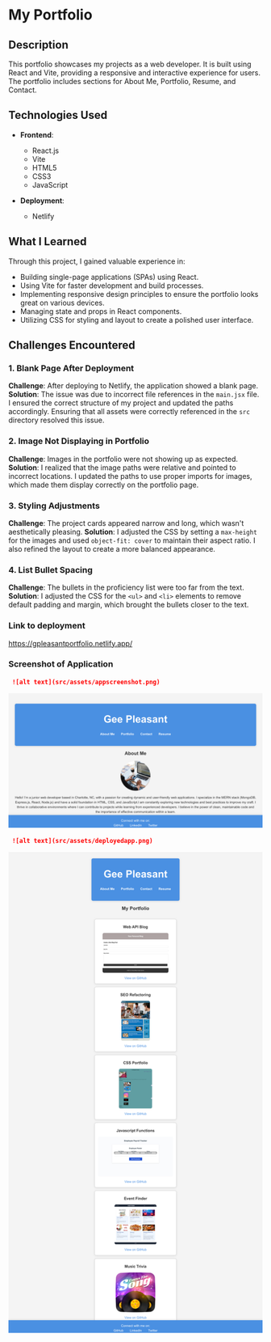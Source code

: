 # My Portfolio

## Description

This portfolio showcases my projects as a web developer. It is built using React and Vite, providing a responsive and interactive experience for users. The portfolio includes sections for About Me, Portfolio, Resume, and Contact.

## Technologies Used

- **Frontend**:
  - React.js
  - Vite
  - HTML5
  - CSS3
  - JavaScript
  
- **Deployment**:
  - Netlify

## What I Learned

Through this project, I gained valuable experience in:
- Building single-page applications (SPAs) using React.
- Using Vite for faster development and build processes.
- Implementing responsive design principles to ensure the portfolio looks great on various devices.
- Managing state and props in React components.
- Utilizing CSS for styling and layout to create a polished user interface.

## Challenges Encountered

### 1. Blank Page After Deployment
**Challenge**: After deploying to Netlify, the application showed a blank page.
**Solution**: The issue was due to incorrect file references in the `main.jsx` file. I ensured the correct structure of my project and updated the paths accordingly. Ensuring that all assets were correctly referenced in the `src` directory resolved this issue.

### 2. Image Not Displaying in Portfolio
**Challenge**: Images in the portfolio were not showing up as expected.
**Solution**: I realized that the image paths were relative and pointed to incorrect locations. I updated the paths to use proper imports for images, which made them display correctly on the portfolio page.

### 3. Styling Adjustments
**Challenge**: The project cards appeared narrow and long, which wasn't aesthetically pleasing.
**Solution**: I adjusted the CSS by setting a `max-height` for the images and used `object-fit: cover` to maintain their aspect ratio. I also refined the layout to create a more balanced appearance.

### 4. List Bullet Spacing
**Challenge**: The bullets in the proficiency list were too far from the text.
**Solution**: I adjusted the CSS for the `<ul>` and `<li>` elements to remove default padding and margin, which brought the bullets closer to the text.

### Link to deployment
https://gpleasantportfolio.netlify.app/

### Screenshot of Application
```md
 ![alt text](src/assets/appscreenshot.png)
 ```


 ![alt text](src/assets/appscreenshot.png)


```md
 ![alt text](src/assets/deployedapp.png)
 ```


 ![alt text](src/assets/deployedapp.png)
